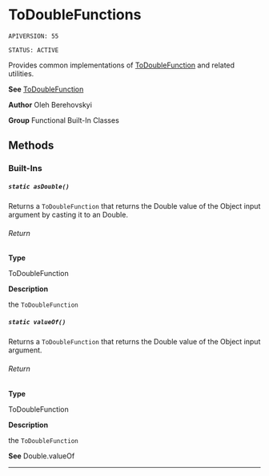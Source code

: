 # ToDoubleFunctions

`APIVERSION: 55`

`STATUS: ACTIVE`

Provides common implementations of [ToDoubleFunction](/docs/Functional-Abstract-Classes/ToDoubleFunction.md) and related utilities.


**See** [ToDoubleFunction](/docs/Functional-Abstract-Classes/ToDoubleFunction.md)


**Author** Oleh Berehovskyi


**Group** Functional Built-In Classes

## Methods
### Built-Ins
##### `static asDouble()`

Returns a `ToDoubleFunction` that returns the Double value of the Object input argument by casting it to an Double.

###### Return

**Type**

ToDoubleFunction

**Description**

the `ToDoubleFunction`

##### `static valueOf()`

Returns a `ToDoubleFunction` that returns the Double value of the Object input argument.

###### Return

**Type**

ToDoubleFunction

**Description**

the `ToDoubleFunction`


**See** Double.valueOf

---
